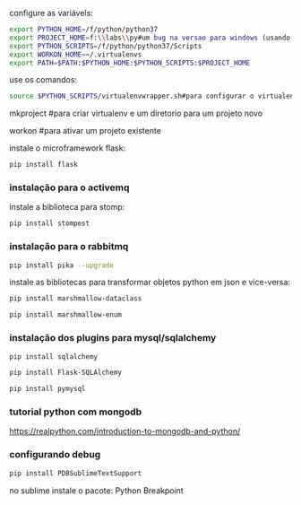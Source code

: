 
configure as variávels:  
```bash
export PYTHON_HOME=/f/python/python37 
export PROJECT_HOME=f:\\labs\\py#um bug na versao para windows (usando gitbash)
export PYTHON_SCRIPTS=/f/python/python37/Scripts 
export WORKON_HOME=~/.virtualenvs 
export PATH=$PATH:$PYTHON_HOME:$PYTHON_SCRIPTS:$PROJECT_HOME 
```

use os comandos:  
```bash
source $PYTHON_SCRIPTS/virtualenvwrapper.sh#para configurar o virtualenvwrapper (assim os comandos ficam disponíveis no bash)  
```

mkproject <nomedoprojeto>#para criar virtualenv e um diretorio para um projeto novo  


workon <nomedoprojeto>#para ativar um projeto existente  

instale o microframework flask:  
 
```bash
pip install flask 
``` 

### instalação para o activemq  

instale a biblioteca para stomp:  


```bash
pip install stompest
``` 

### instalação para o rabbitmq  
 
```bash
pip install pika --upgrade
``` 

instale as bibliotecas para transformar objetos python em json e vice-versa:  
 
```bash
pip install marshmallow-dataclass 
``` 

```bash
pip install marshmallow-enum 
``` 

### instalação dos plugins para mysql/sqlalchemy  
 

```bash
pip install sqlalchemy 
``` 

```bash
pip install Flask-SQLAlchemy 
``` 


```bash
pip install pymysql 
``` 

### tutorial python com mongodb

https://realpython.com/introduction-to-mongodb-and-python/

### configurando debug

 
```bash
pip install PDBSublimeTextSupport
```

no sublime instale o pacote: Python Breakpoint